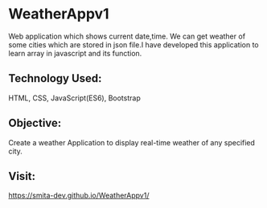 # WeatherAppv1
Web application which shows current date,time. We can get weather of some cities which are stored in json file.I have developed this application to learn array in javascript and its function. 
## Technology Used:
HTML, CSS, JavaScript(ES6), Bootstrap
## Objective:
Create a weather Application to display real-time weather of any specified city.
## Visit:
https://smita-dev.github.io/WeatherAppv1/
